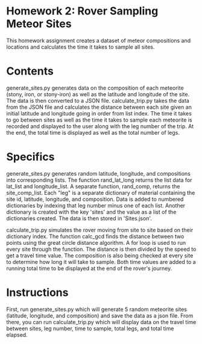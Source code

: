 # Homework 2: Rover Sampling Meteor Sites
This homework assignment creates a dataset of meteor compositions and locations and calculates the time it takes to sample all sites. 
# Contents
generate_sites.py generates data on the composition of each meteorite (stony, iron, or stony-iron) as well as the latitude and longitude of the site. The data is then converted to a JSON file. calculate_trip.py takes the data from the JSON file and calculates the distance between each site given an initial latitude and longitude going in order from list index. The time it takes to go between sites as well as the time it takes to sample each meteorite is recorded and displayed to the user along with the leg number of the trip. At the end, the total time is displayed as well as the total number of legs.
# Specifics
generate_sites.py generates random latitude, longitude, and compositions into corresponding lists. The function rand_lat_long returns the list data for lat_list and longitude_list. A separate function, rand_comp, returns the site_comp_list. Each "leg" is a separate dictionary of material containing the site id,
latitude, longitude, and composition. Data is added to numbered dictionaries by indexing that leg number minus one of each list. Another dictionary is created with the key 'sites' and the value as a list of the dictionaries created. The data is then stored in 'Sites.json'. 

calculate_trip.py simulates the rover moving from site to site based on their dictionary index. The function calc_gcd finds the distance between two points using the great circle distance algorithm. A for loop is used to run every site through the function. The distance is then divided by the speed to get a travel time value. The composition is also being checked at every site to determine how long it will take to sample. Both time values are added to a running total time to be displayed at the end of the rover's journey. 
# Instructions
First, run generate_sites.py which will generate 5 random meteorite sites (latitude, longitude, and composition) and save the data as a json file. From there, you can run calculate_trip.py which will display data on the travel time between sites, leg number, time to sample, total legs, and total time elapsed.  
